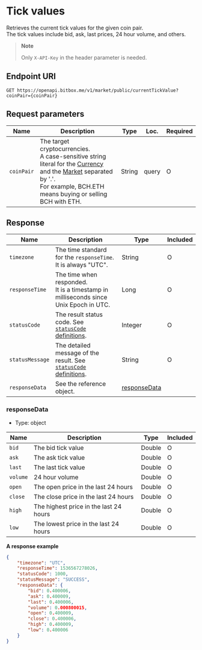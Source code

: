 # Tick values

Retrieves the current tick values for the given coin pair. <br/>
The tick values include bid, ask, last prices, 24 hour volume, and others.

> **Note**
>
> Only `X-API-Key` in the header parameter is needed.

## Endpoint URI

```
GET https://openapi.bitbox.me/v1/market/public/currentTickValue?coinPair={coinPair}
```

## Request parameters

| Name | Description | Type | Loc. | Required |
|--- |--- |--- |--- |--- |
| `coinPair` |The target cryptocurrencies. <br/>A case-sensitive string literal for the [Currency](/5_Terms.md#currency-for-coin-trading) and the [Market](/5_Terms.md#market-for-coin-trading) separated by '.'. <br/>For example, BCH.ETH means buying or selling BCH with ETH. | String | query | O |

## Response

| Name | Description | Type | Included |
|--- |--- |--- |--- |
| `timezone` |The time standard for the `responseTime`. It is always "UTC".|String|O|
| `responseTime` |The time when responded. <br/>It is a timestamp in milliseconds since Unix Epoch in UTC.|Long|O|
| `statusCode` |The result status code. See [`statusCode` definitions](/1_Overview.md#statuscode-definitions).|Integer|O|
| `statusMessage` |The detailed message of the result. See [`statusCode` definitions](/1_Overview.md#statuscode-definitions).|String|O|
| `responseData` |See the reference object.|[responseData](#responsedata)| |

### responseData

  - Type: object

| Name | Description | Type | Included |
|--- |--- |--- |--- |
| `bid` |The bid tick value|Double|O|
| `ask` |The ask tick value|Double|O|
| `last` |The last tick value|Double|O|
| `volume` |24 hour volume|Double|O|
| `open` |The open price in the last 24 hours|Double|O|
| `close` |The close price in the last 24 hours|Double|O|
| `high` |The highest price in the last 24 hours|Double|O|
| `low` |The lowest price in the last 24 hours|Double|O|

**A response example**

``` json
{
    "timezone": "UTC",
    "responseTime": 1536567278026,
    "statusCode": 1000,
    "statusMessage": "SUCCESS",
    "responseData": {
        "bid": 0.400006,
        "ask": 0.400009,
        "last": 0.400006,
        "volume": 0.000800015,
        "open": 0.400009,
        "close": 0.400006,
        "high": 0.400009,
        "low": 0.400006
    }
}
```
